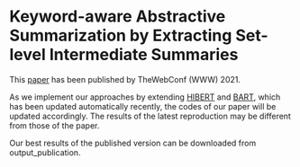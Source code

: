 # Keyword-aware Abstractive Summarization by Extracting Set-level Intermediate Summaries
This [paper](https://dl.acm.org/doi/abs/10.1145/3442381.3449906) has been published by TheWebConf (WWW) 2021.

As we implement our approaches by extending [HIBERT](https://xingxingzhang.github.io/hibert.html) and [BART](https://github.com/pytorch/fairseq/tree/master/examples/bart), which has been updated automatically recently,
the codes of our paper will be updated accordingly.
The results of the latest reproduction may be different from those of the paper.

Our best results of the published version can be downloaded from output_publication.

